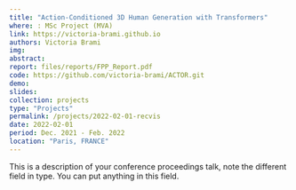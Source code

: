 ```yaml
---
title: "Action-Conditioned 3D Human Generation with Transformers"
where: : MSc Project (MVA)
link: https://victoria-brami.github.io
authors: Victoria Brami
img: 
abstract:
report: files/reports/FPP_Report.pdf
code: https://github.com/victoria-brami/ACTOR.git
demo:
slides: 
collection: projects
type: "Projects"
permalink: /projects/2022-02-01-recvis
date: 2022-02-01
period: Dec. 2021 - Feb. 2022
location: "Paris, FRANCE"
---
```


This is a description of your conference proceedings talk, note the different field in type. You can put anything in this field.
